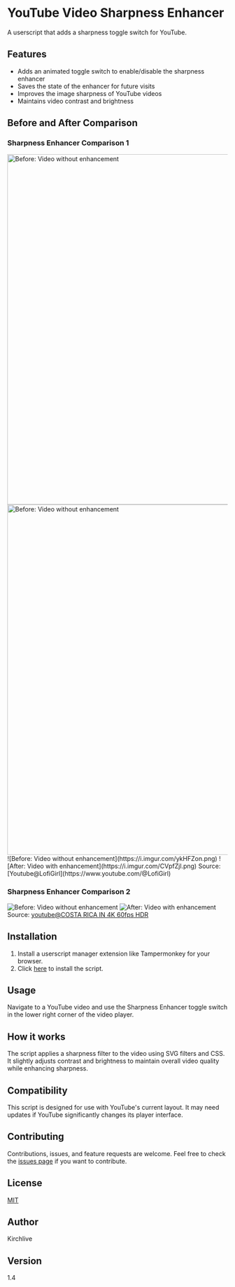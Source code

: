 # YouTube Video Sharpness Enhancer

A userscript that adds a sharpness toggle switch for YouTube.

## Features
- Adds an animated toggle switch to enable/disable the sharpness enhancer
- Saves the state of the enhancer for future visits
- Improves the image sharpness of YouTube videos
- Maintains video contrast and brightness

## Before and After Comparison

### Sharpness Enhancer Comparison 1
<img src="https://i.imgur.com/ykHFZon.png" alt="Before: Video without enhancement" width="800"/>
<img src="https://i.imgur.com/CVpfZjl.png" alt="Before: Video without enhancement" width="800"/>
![Before: Video without enhancement](https://i.imgur.com/ykHFZon.png)
![After: Video with enhancement](https://i.imgur.com/CVpfZjl.png)
Source: [Youtube@LofiGirl](https://www.youtube.com/@LofiGirl) 

### Sharpness Enhancer Comparison 2
![Before: Video without enhancement]()
![After: Video with enhancement](https://i.imgur.com/ye0XHYA.png)
Source: [youtube@COSTA RICA IN 4K 60fps HDR](https://www.youtube.com/watch?v=LXb3EKWsInQ) 

## Installation
1. Install a userscript manager extension like Tampermonkey for your browser.
2. Click [here](https://github.com/Kirchlive/youtube-video-sharpness-enhancer/raw/main/youtube-video-sharpness-enhancer.user.js) to install the script.

## Usage
Navigate to a YouTube video and use the Sharpness Enhancer toggle switch in the lower right corner of the video player.

## How it works
The script applies a sharpness filter to the video using SVG filters and CSS. It slightly adjusts contrast and brightness to maintain overall video quality while enhancing sharpness.

## Compatibility
This script is designed for use with YouTube's current layout. It may need updates if YouTube significantly changes its player interface.

## Contributing
Contributions, issues, and feature requests are welcome. Feel free to check the [issues page](https://github.com/YourUsername/youtube-video-sharpness-enhancer/issues) if you want to contribute.

## License
[MIT](https://choosealicense.com/licenses/mit/)

## Author
Kirchlive

## Version
1.4

